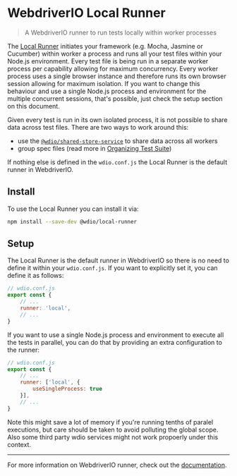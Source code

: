 WebdriverIO Local Runner
========================

> A WebdriverIO runner to run tests locally within worker processes

The [Local Runner](https://www.npmjs.com/package/@wdio/local-runner) initiates your framework (e.g. Mocha, Jasmine or Cucumber) within worker a process and runs all your test files within your Node.js environment. Every test file is being run in a separate worker process per capability allowing for maximum concurrency. Every worker process uses a single browser instance and therefore runs its own browser session allowing for maximum isolation. If you want to change this behaviour and use a single Node.js process and environment for the multiple concurrent sessions, that's possible, just check the setup section on this document.

Given every test is run in its own isolated process, it is not possible to share data across test files. There are two ways to work around this:

- use the [`@wdio/shared-store-service`](https://www.npmjs.com/package/@wdio/shared-store-service) to share data across all workers
- group spec files (read more in [Organizing Test Suite](https://webdriver.io/docs/organizingsuites#grouping-test-specs-to-run-sequentially))

If nothing else is defined in the `wdio.conf.js` the Local Runner is the default runner in WebdriverIO.

## Install

To use the Local Runner you can install it via:

```sh
npm install --save-dev @wdio/local-runner
```

## Setup

The Local Runner is the default runner in WebdriverIO so there is no need to define it within your `wdio.conf.js`. If you want to explicitly set it, you can define it as follows:

```js
// wdio.conf.js
export const {
    // ...
    runner: 'local',
    // ...
}
```

If you want to use a single Node.js process and environment to execute all the tests in parallel, you can do that by providing an extra configuration to the runner:
```js
// wdio.conf.js
export const {
    // ...
    runner: ['local', {
        useSingleProcess: true
    }],
    // ...
}
```

Note this might save a lot of memory if you're running tenths of paralel executions, but care should be taken to avoid polluting the global scope. Also some third party wdio services might not work propoerly under this context.

---



For more information on WebdriverIO runner, check out the [documentation](https://webdriver.io/docs/runner).
